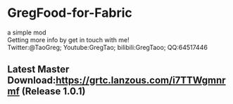 # GregFood-for-Fabric
a simple mod
<br>Getting more info by get in touch with me!<br>
Twitter:@TaoGreg; Youtube:GregTao; bilibili:GregTaoo; QQ:64517446
<br>
## Latest Master Download:https://grtc.lanzous.com/i7TTWgmnrmf (Release 1.0.1)
